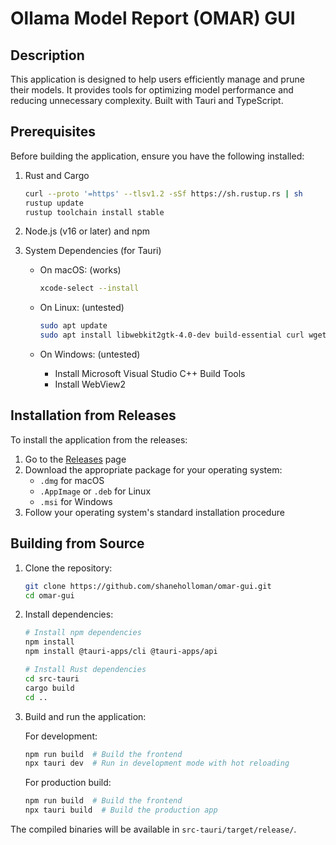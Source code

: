 # Ollama Model Report (OMAR) GUI

## Description

This application is designed to help users efficiently manage and prune their models. It provides tools for optimizing model performance and reducing unnecessary complexity. Built with Tauri and TypeScript.

## Prerequisites

Before building the application, ensure you have the following installed:

1. Rust and Cargo

   ```bash
   curl --proto '=https' --tlsv1.2 -sSf https://sh.rustup.rs | sh
   rustup update
   rustup toolchain install stable
   ```

2. Node.js (v16 or later) and npm

3. System Dependencies (for Tauri)
   - On macOS: (works)

     ```bash
     xcode-select --install
     ```

   - On Linux: (untested)

     ```bash
     sudo apt update
     sudo apt install libwebkit2gtk-4.0-dev build-essential curl wget libssl-dev libgtk-3-dev libayatana-appindicator3-dev librsvg2-dev
     ```

   - On Windows: (untested)
     - Install Microsoft Visual Studio C++ Build Tools
     - Install WebView2

## Installation from Releases

To install the application from the releases:

1. Go to the [Releases](https://github.com/shaneholloman/omar-gui/releases) page
2. Download the appropriate package for your operating system:
   - `.dmg` for macOS
   - `.AppImage` or `.deb` for Linux
   - `.msi` for Windows
3. Follow your operating system's standard installation procedure

## Building from Source

1. Clone the repository:

   ```bash
   git clone https://github.com/shaneholloman/omar-gui.git
   cd omar-gui
   ```

2. Install dependencies:

   ```bash
   # Install npm dependencies
   npm install
   npm install @tauri-apps/cli @tauri-apps/api

   # Install Rust dependencies
   cd src-tauri
   cargo build
   cd ..
   ```

3. Build and run the application:

   For development:

   ```bash
   npm run build  # Build the frontend
   npx tauri dev  # Run in development mode with hot reloading
   ```

   For production build:

   ```bash
   npm run build  # Build the frontend
   npx tauri build  # Build the production app
   ```

The compiled binaries will be available in `src-tauri/target/release/`.
